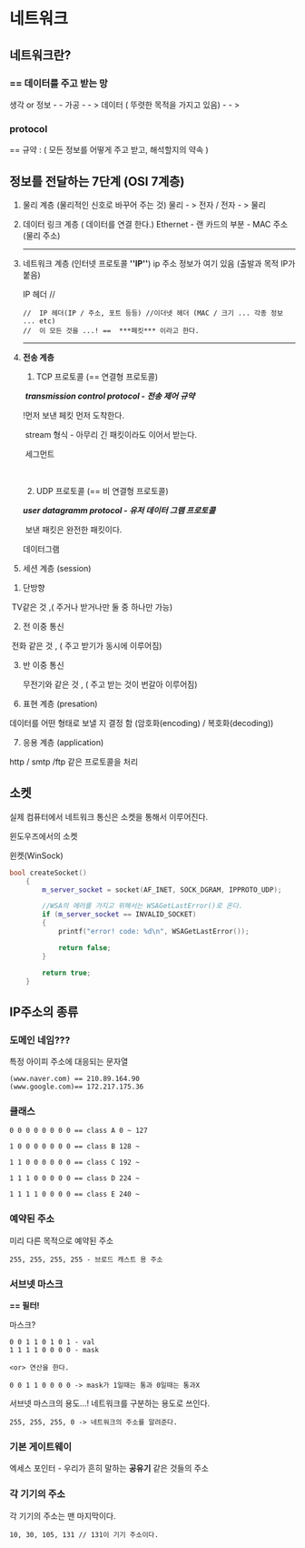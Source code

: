 # 네트워크

## 네트워크란?

###  == 데이터를 주고 받는 망

생각 or 정보 - -  가공 - - > 데이터 ( 뚜렷한 목적을 가지고 있음) - - > 



### protocol

== 규약 : ( 모든 정보를 어떻게 주고 받고, 해석할지의 약속 )





## 정보를 전달하는 7단계 (OSI 7계층)

1. 물리 계층 (물리적인 신호로 바꾸어 주는 것) 물리 - > 전자 / 전자 - > 물리

   

2. 데이터 링크 계층 ( 데이터를 연결 한다.) Ethernet - 랜 카드의 부분 - MAC 주소(물리 주소) 

   ----

3. 네트워크 계층 (인터넷 프로토콜 **''IP''**) ip 주소 정보가 여기 있음 (출발과 목적 IP가 붙음)

   IP 헤더 // 

   

   ```
   //  IP 헤더(IP / 주소, 포트 등등) //이더넷 헤더 (MAC / 크기 ... 각종 정보 ... etc)
   //  이 모든 것을 ...! ==  ***페킷*** 이라고 한다.
   ```

   

   ---

4. **전송 계층** 

   1)  TCP 프로토콜 (== 연결형 프로토콜)

   ​	***transmission control protocol - 전송 제어 규약***

      !먼저 보낸 페킷 먼저 도착한다.  

   ​	stream 형식 - 아무리 긴 패킷이라도 이어서 받는다. 

   ​	세그먼트

   ​	

   2) UDP 프로토콜 (== 비 연결형 프로토콜)

   ​***user datagramm protocol - 유저 데이터 그램 프로토콜***

   ​	보낸 패킷은 완전한 패킷이다. 

      데이터그램

   

5.  세션 계층 (session)

   1) 단방향

   ​	TV같은 것 ,( 주거나 받거나만 둘 중 하나만 가능)

   2) 전 이중 통신

   ​	전화 같은 것 , ( 주고 받기가 동시에 이루어짐)

   3) 반 이중 통신

    	무전기와 같은 것 , ( 주고 받는 것이 번갈아 이루어짐)

   

6.  표현 계층 (presation)

   데이터를 어떤 형태로 보낼 지 결정 함 (암호화(encoding) /  복호화(decoding))

   

7.  응용 계층 (application)

   http / smtp /ftp 같은 프로토콜을 처리





## 소켓

실제 컴퓨터에서 네트워크 통신은 소켓을 통해서 이루어진다.



윈도우즈에서의 소켓 

윈켓(WinSock)



```cpp
bool createSocket()
	{
		m_server_socket = socket(AF_INET, SOCK_DGRAM, IPPROTO_UDP);

		//WSA의 에러를 가지고 위해서는 WSAGetLastError()로 온다.
		if (m_server_socket == INVALID_SOCKET)
		{
			printf("error! code: %d\n", WSAGetLastError());

			return false;
		}

		return true;
	}
```







## IP주소의 종류

### 도메인 네임???

 특정 아이피 주소에 대응되는 문자열

```
(www.naver.com) == 210.89.164.90
(www.google.com)== 172.217.175.36
```



### 클래스

```
0 0 0 0 0 0 0 0 == class A 0 ~ 127

1 0 0 0 0 0 0 0 == class B 128 ~

1 1 0 0 0 0 0 0 == class C 192 ~

1 1 1 0 0 0 0 0 == class D 224 ~

1 1 1 1 0 0 0 0 == class E 240 ~
```

### 예약된 주소

미리 다른 목적으로 예약된 주소

```
255, 255, 255, 255 - 브로드 캐스트 용 주소 
```





### 서브넷 마스크

 <strong>== 필터!</strong>

마스크?

```
0 0 1 1 0 1 0 1 - val
1 1 1 1 0 0 0 0 - mask

<or> 연산을 한다.

0 0 1 1 0 0 0 0 -> mask가 1일때는 통과 0일때는 통과X
```

서브넷 마스크의 용도...! 네트워크를 구분하는 용도로 쓰인다.

```
255, 255, 255, 0 -> 네트워크의 주소를 알려준다.
```



### 기본 게이트웨이

엑세스 포인터 - 우리가 흔히 말하는 <strong>공유기</strong> 같은 것들의 주소





### 각 기기의 주소

각 기기의 주소는 맨 마지막이다.

```
10, 30, 105, 131 // 131이 기기 주소이다.
```